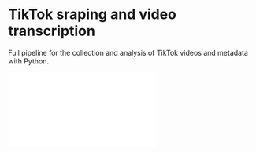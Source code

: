 # TikTok sraping and video transcription

Full pipeline for the collection and analysis of TikTok videos and metadata with Python.  

![Project's work flow.](drawing_2.pdf)